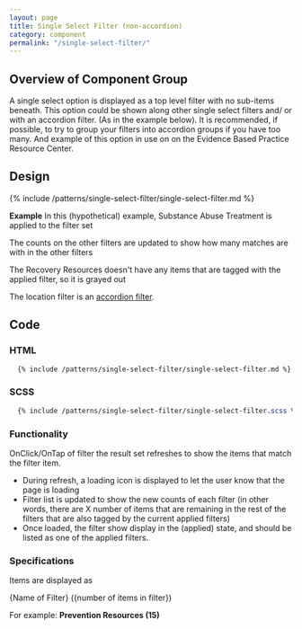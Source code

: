 ```yaml
---
layout: page
title: Single Select Filter (non-accordion)
category: component
permalink: "/single-select-filter/"
---
```

## Overview of Component Group
A single select option is displayed as a top level filter with no sub-items beneath. This option could be shown along other single select filters and/ or with an accordion filter. (As in the example below). It is recommended, if possible, to try to group your filters into accordion groups if you have too many. And example of this option in use on on the Evidence Based Practice Resource Center.

## Design

{% include /patterns/single-select-filter/single-select-filter.md %}

**Example** In this (hypothetical) example, Substance Abuse Treatment is applied to the filter set

The counts on the other filters are updated to show how many matches are with in the other filters

The Recovery Resources doesn't have any items that are tagged with the applied filter, so it is grayed out

The location filter is an [accordion filter]({{site.url}}accordion-filter).


## Code
### HTML
```html
  {% include /patterns/single-select-filter/single-select-filter.md %}
```

### SCSS
```scss
  {% include /patterns/single-select-filter/single-select-filter.scss %}
```

### Functionality

OnClick/OnTap of filter the result set refreshes to show the items that match the filter item.

- During refresh, a loading icon is displayed to let the user know that the page is loading
- Filter list is updated to show the new counts of each filter (in other words, there are X number of items that are remaining in the rest of the filters that are also tagged by the current applied filters)
- Once loaded, the filter show display in the (applied) state, and should be listed as one of the applied filters.

### Specifications
Items are displayed as

{Name of Filter} ({number of items in filter})

For example: **Prevention Resources (15)**
